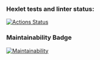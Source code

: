 ### Hexlet tests and linter status:
[![Actions Status](https://github.com/Zimushka/python-project-lvl1/workflows/hexlet-check/badge.svg)](https://github.com/Zimushka/python-project-lvl1/actions)

### Maintainability Badge
[![Maintainability](https://api.codeclimate.com/v1/badges/a99a88d28ad37a79dbf6/maintainability)](https://codeclimate.com/github/codeclimate/codeclimate/maintainability)
